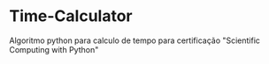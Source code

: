 # Time-Calculator
Algoritmo python para calculo de tempo para certificação "Scientific Computing with Python"
